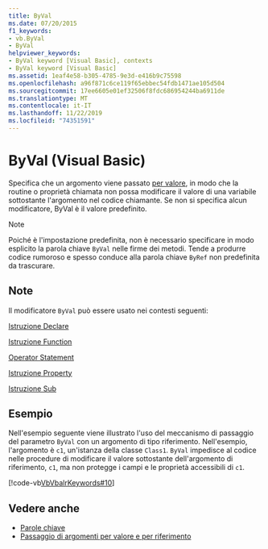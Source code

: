 ```yaml
---
title: ByVal
ms.date: 07/20/2015
f1_keywords:
- vb.ByVal
- ByVal
helpviewer_keywords:
- ByVal keyword [Visual Basic], contexts
- ByVal keyword [Visual Basic]
ms.assetid: 1eaf4e58-b305-4785-9e3d-e416b9c75598
ms.openlocfilehash: a96f871c6ce119f65ebbec54fdb1471ae105d504
ms.sourcegitcommit: 17ee6605e01ef32506f8fdc686954244ba6911de
ms.translationtype: MT
ms.contentlocale: it-IT
ms.lasthandoff: 11/22/2019
ms.locfileid: "74351591"
---
```

# <a name="byval-visual-basic"></a>ByVal (Visual Basic)
Specifica che un argomento viene passato [per valore](../../programming-guide/language-features/procedures/passing-arguments-by-value-and-by-reference.md), in modo che la routine o proprietà chiamata non possa modificare il valore di una variabile sottostante l'argomento nel codice chiamante. Se non si specifica alcun modificatore, ByVal è il valore predefinito.

> [!NOTE]
> Poiché è l'impostazione predefinita, non è necessario specificare in modo esplicito la parola chiave `ByVal` nelle firme dei metodi. Tende a produrre codice rumoroso e spesso conduce alla parola chiave `ByRef` non predefinita da trascurare.

## <a name="remarks"></a>Note
 Il modificatore `ByVal` può essere usato nei contesti seguenti:

 [Istruzione Declare](../../../visual-basic/language-reference/statements/declare-statement.md)

 [Istruzione Function](../../../visual-basic/language-reference/statements/function-statement.md)
  
 [Operator Statement](../../../visual-basic/language-reference/statements/operator-statement.md)
  
 [Istruzione Property](../../../visual-basic/language-reference/statements/property-statement.md)
  
 [Istruzione Sub](../../../visual-basic/language-reference/statements/sub-statement.md)

## <a name="example"></a>Esempio
 Nell'esempio seguente viene illustrato l'uso del meccanismo di passaggio del parametro `ByVal` con un argomento di tipo riferimento. Nell'esempio, l'argomento è `c1`, un'istanza della classe `Class1`. `ByVal` impedisce al codice nelle procedure di modificare il valore sottostante dell'argomento di riferimento, `c1`, ma non protegge i campi e le proprietà accessibili di `c1`.

 [!code-vb[VbVbalrKeywords#10](~/samples/snippets/visualbasic/VS_Snippets_VBCSharp/VbVbalrKeywords/VB/Class5.vb#10)]

## <a name="see-also"></a>Vedere anche

- [Parole chiave](../../../visual-basic/language-reference/keywords/index.md)
- [Passaggio di argomenti per valore e per riferimento](../../../visual-basic/programming-guide/language-features/procedures/passing-arguments-by-value-and-by-reference.md)
